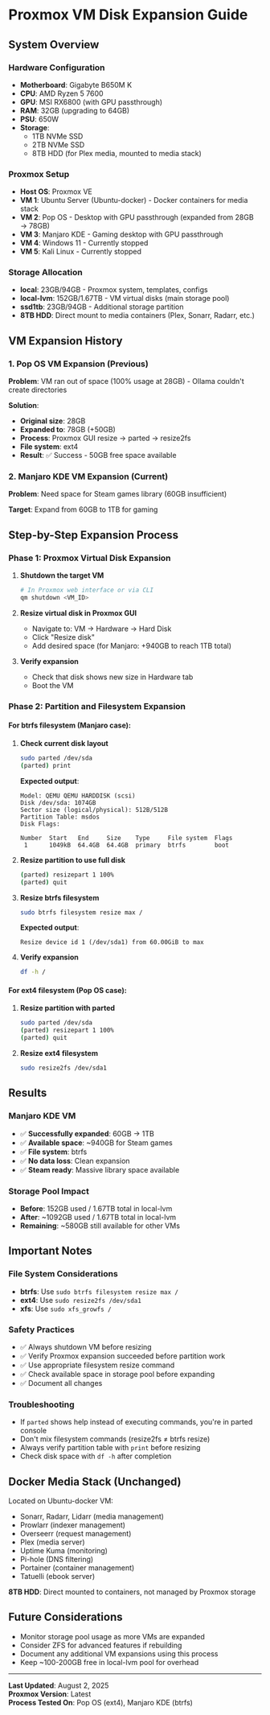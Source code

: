 # Proxmox VM Disk Expansion Guide

## System Overview

### Hardware Configuration
- **Motherboard**: Gigabyte B650M K
- **CPU**: AMD Ryzen 5 7600
- **GPU**: MSI RX6800 (with GPU passthrough)
- **RAM**: 32GB (upgrading to 64GB)
- **PSU**: 650W
- **Storage**:
  - 1TB NVMe SSD
  - 2TB NVMe SSD  
  - 8TB HDD (for Plex media, mounted to media stack)

### Proxmox Setup
- **Host OS**: Proxmox VE
- **VM 1**: Ubuntu Server (Ubuntu-docker) - Docker containers for media stack
- **VM 2**: Pop OS - Desktop with GPU passthrough (expanded from 28GB → 78GB)
- **VM 3**: Manjaro KDE - Gaming desktop with GPU passthrough
- **VM 4**: Windows 11 - Currently stopped
- **VM 5**: Kali Linux - Currently stopped

### Storage Allocation
- **local**: 23GB/94GB - Proxmox system, templates, configs
- **local-lvm**: 152GB/1.67TB - VM virtual disks (main storage pool)
- **ssd1tb**: 23GB/94GB - Additional storage partition
- **8TB HDD**: Direct mount to media containers (Plex, Sonarr, Radarr, etc.)

## VM Expansion History

### 1. Pop OS VM Expansion (Previous)
**Problem**: VM ran out of space (100% usage at 28GB) - Ollama couldn't create directories

**Solution**:
- **Original size**: 28GB
- **Expanded to**: 78GB (+50GB)
- **Process**: Proxmox GUI resize → parted → resize2fs
- **File system**: ext4
- **Result**: ✅ Success - 50GB free space available

### 2. Manjaro KDE VM Expansion (Current)
**Problem**: Need space for Steam games library (60GB insufficient)

**Target**: Expand from 60GB to 1TB for gaming

## Step-by-Step Expansion Process

### Phase 1: Proxmox Virtual Disk Expansion

1. **Shutdown the target VM**
   ```bash
   # In Proxmox web interface or via CLI
   qm shutdown <VM_ID>
   ```

2. **Resize virtual disk in Proxmox GUI**
   - Navigate to: VM → Hardware → Hard Disk
   - Click "Resize disk"
   - Add desired space (for Manjaro: +940GB to reach 1TB total)

3. **Verify expansion**
   - Check that disk shows new size in Hardware tab
   - Boot the VM

### Phase 2: Partition and Filesystem Expansion

#### For btrfs filesystem (Manjaro case):

1. **Check current disk layout**
   ```bash
   sudo parted /dev/sda
   (parted) print
   ```
   
   **Expected output**:
   ```
   Model: QEMU QEMU HARDDISK (scsi)
   Disk /dev/sda: 1074GB
   Sector size (logical/physical): 512B/512B
   Partition Table: msdos
   Disk Flags: 
   
   Number  Start   End     Size    Type     File system  Flags
    1      1049kB  64.4GB  64.4GB  primary  btrfs        boot
   ```

2. **Resize partition to use full disk**
   ```bash
   (parted) resizepart 1 100%
   (parted) quit
   ```

3. **Resize btrfs filesystem**
   ```bash
   sudo btrfs filesystem resize max /
   ```
   
   **Expected output**:
   ```
   Resize device id 1 (/dev/sda1) from 60.00GiB to max
   ```

4. **Verify expansion**
   ```bash
   df -h /
   ```

#### For ext4 filesystem (Pop OS case):

1. **Resize partition with parted**
   ```bash
   sudo parted /dev/sda
   (parted) resizepart 1 100%
   (parted) quit
   ```

2. **Resize ext4 filesystem**
   ```bash
   sudo resize2fs /dev/sda1
   ```

## Results

### Manjaro KDE VM
- ✅ **Successfully expanded**: 60GB → 1TB
- ✅ **Available space**: ~940GB for Steam games
- ✅ **File system**: btrfs
- ✅ **No data loss**: Clean expansion
- ✅ **Steam ready**: Massive library space available

### Storage Pool Impact
- **Before**: 152GB used / 1.67TB total in local-lvm
- **After**: ~1092GB used / 1.67TB total in local-lvm  
- **Remaining**: ~580GB still available for other VMs

## Important Notes

### File System Considerations
- **btrfs**: Use `sudo btrfs filesystem resize max /`
- **ext4**: Use `sudo resize2fs /dev/sda1`
- **xfs**: Use `sudo xfs_growfs /`

### Safety Practices
- ✅ Always shutdown VM before resizing
- ✅ Verify Proxmox expansion succeeded before partition work
- ✅ Use appropriate filesystem resize command
- ✅ Check available space in storage pool before expanding
- ✅ Document all changes

### Troubleshooting
- If `parted` shows help instead of executing commands, you're in parted console
- Don't mix filesystem commands (resize2fs ≠ btrfs resize)
- Always verify partition table with `print` before resizing
- Check disk space with `df -h` after completion

## Docker Media Stack (Unchanged)
Located on Ubuntu-docker VM:
- Sonarr, Radarr, Lidarr (media management)
- Prowlarr (indexer management)  
- Overseerr (request management)
- Plex (media server)
- Uptime Kuma (monitoring)
- Pi-hole (DNS filtering)
- Portainer (container management)
- Tatuelli (ebook server)

**8TB HDD**: Direct mounted to containers, not managed by Proxmox storage

## Future Considerations
- Monitor storage pool usage as more VMs are expanded
- Consider ZFS for advanced features if rebuilding
- Document any additional VM expansions using this process
- Keep ~100-200GB free in local-lvm pool for overhead

---

**Last Updated**: August 2, 2025  
**Proxmox Version**: Latest  
**Process Tested On**: Pop OS (ext4), Manjaro KDE (btrfs)